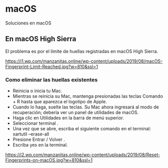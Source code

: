 # macOS
Soluciones en macOS

## En macOS High Sierra
El problema es por el límite de huellas registradas en macOS High Sierra.

https://i1.wp.com/manzanitas.online/wp-content/uploads/2019/08/macOS-Fingerprint-Limit-Reached.jpg?w=810&ssl=1

### Como eliminar las huellas existentes
* Reinicia o inicia tu Mac.
* Mientras se reinicia su Mac, mantenga presionadas las teclas Comando + R hasta que aparezca el logotipo de Apple.
* Cuando lo haga, suelte las teclas. Su Mac ahora ingresará al modo de recuperación; debería ver un panel de utilidades de macOS.
* Haga clic en Utilidades en la barra de menú superior.
* Seleccionar terminal .
* Una vez que se abre, escriba el siguiente comando en el terminal:  xartutil –erase-all
* Presione Entrar / Volver .
* Escriba yes en la terminal.

https://i2.wp.com/manzanitas.online/wp-content/uploads/2019/08/Reset-Fingerprints-on-macOS.jpg?w=810&ssl=1
